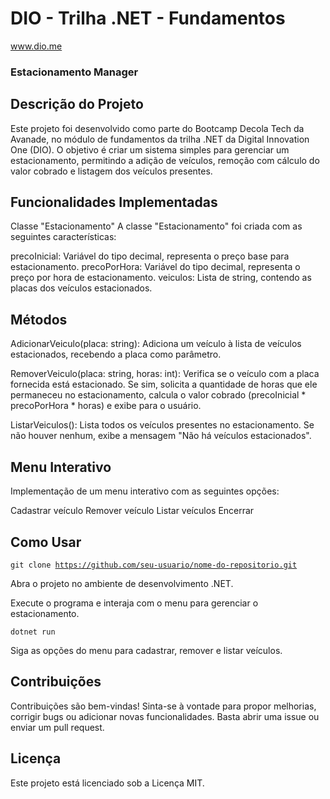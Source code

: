 # DIO - Trilha .NET - Fundamentos
www.dio.me

### Estacionamento Manager

## Descrição do Projeto

Este projeto foi desenvolvido como parte do Bootcamp Decola Tech da Avanade, no módulo de fundamentos da trilha .NET da Digital Innovation One (DIO). O objetivo é criar um sistema simples para gerenciar um estacionamento, permitindo a adição de veículos, remoção com cálculo do valor cobrado e listagem dos veículos presentes.

## Funcionalidades Implementadas

Classe "Estacionamento"
A classe "Estacionamento" foi criada com as seguintes características:

precoInicial: Variável do tipo decimal, representa o preço base para estacionamento.
precoPorHora: Variável do tipo decimal, representa o preço por hora de estacionamento.
veiculos: Lista de string, contendo as placas dos veículos estacionados.

## Métodos

AdicionarVeiculo(placa: string): Adiciona um veículo à lista de veículos estacionados, recebendo a placa como parâmetro.

RemoverVeiculo(placa: string, horas: int): Verifica se o veículo com a placa fornecida está estacionado. Se sim, solicita a quantidade de horas que ele permaneceu no estacionamento, calcula o valor cobrado (precoInicial * precoPorHora * horas) e exibe para o usuário.

ListarVeiculos(): Lista todos os veículos presentes no estacionamento. Se não houver nenhum, exibe a mensagem "Não há veículos estacionados".

## Menu Interativo

Implementação de um menu interativo com as seguintes opções:

Cadastrar veículo
Remover veículo
Listar veículos
Encerrar

## Como Usar

<code>git clone https://github.com/seu-usuario/nome-do-repositorio.git</code>

Abra o projeto no ambiente de desenvolvimento .NET.

Execute o programa e interaja com o menu para gerenciar o estacionamento.


<code>dotnet run</code>

Siga as opções do menu para cadastrar, remover e listar veículos.

## Contribuições

Contribuições são bem-vindas! Sinta-se à vontade para propor melhorias, corrigir bugs ou adicionar novas funcionalidades. Basta abrir uma issue ou enviar um pull request.

## Licença

Este projeto está licenciado sob a Licença MIT.
